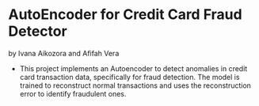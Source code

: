 # AutoEncoder for Credit Card Fraud Detector
by Ivana Aikozora and Afifah Vera
* This project implements an Autoencoder to detect anomalies in credit card transaction data, specifically for fraud detection. The model is trained to reconstruct normal transactions and uses the reconstruction error to identify fraudulent ones.
